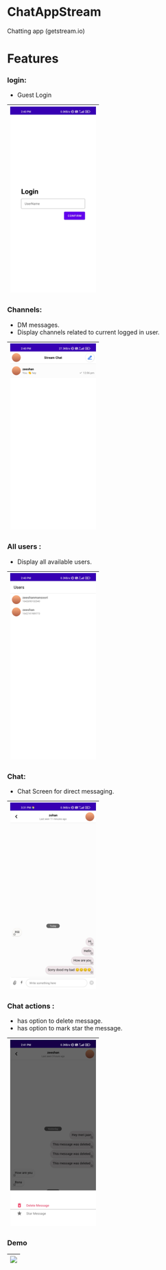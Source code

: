 # ChatAppStream
Chatting app (getstream.io)

# Features
 ### login:
- Guest Login

|<img src="assets/login.jpg" width="200"/> |
|--------|

### Channels:
- DM messages.
- Display channels related to current logged in user.

| <img src="assets/Channels.jpg" width="200"/> |
| --------|

### All users :
- Display all available users.

| <img src="assets/users.jpg" width="200"/> |
| --------|


### Chat:
- Chat Screen for direct messaging.

| <img src="assets/chat.jpg" width="200"/> |
| --------|

### Chat actions :
 - has option to delete message.
 - has option to mark star the message.

| <img src="assets/m_a.jpg" width="200"/> |
| --------|

### Demo
| <img src="assets/demo.gif" width="200"/> |
| --------|





